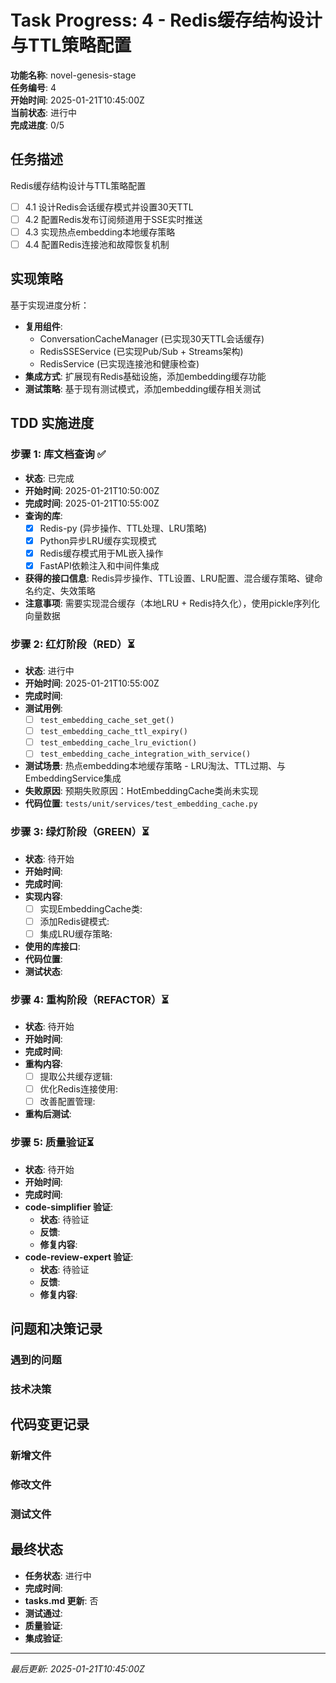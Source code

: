 # Task Progress: 4 - Redis缓存结构设计与TTL策略配置

**功能名称**: novel-genesis-stage  
**任务编号**: 4  
**开始时间**: 2025-01-21T10:45:00Z  
**当前状态**: 进行中  
**完成进度**: 0/5

## 任务描述

Redis缓存结构设计与TTL策略配置
- [ ] 4.1 设计Redis会话缓存模式并设置30天TTL
- [ ] 4.2 配置Redis发布订阅频道用于SSE实时推送
- [ ] 4.3 实现热点embedding本地缓存策略
- [ ] 4.4 配置Redis连接池和故障恢复机制

## 实现策略

基于实现进度分析：
- **复用组件**: 
  - ConversationCacheManager (已实现30天TTL会话缓存)
  - RedisSSEService (已实现Pub/Sub + Streams架构)
  - RedisService (已实现连接池和健康检查)
- **集成方式**: 扩展现有Redis基础设施，添加embedding缓存功能
- **测试策略**: 基于现有测试模式，添加embedding缓存相关测试

## TDD 实施进度

### 步骤 1: 库文档查询 ✅
- **状态**: 已完成
- **开始时间**: 2025-01-21T10:50:00Z
- **完成时间**: 2025-01-21T10:55:00Z
- **查询的库**: 
  - [x] Redis-py (异步操作、TTL处理、LRU策略)
  - [x] Python异步LRU缓存实现模式
  - [x] Redis缓存模式用于ML嵌入操作
  - [x] FastAPI依赖注入和中间件集成
- **获得的接口信息**: Redis异步操作、TTL设置、LRU配置、混合缓存策略、键命名约定、失效策略
- **注意事项**: 需要实现混合缓存（本地LRU + Redis持久化），使用pickle序列化向量数据 

### 步骤 2: 红灯阶段（RED）⏳
- **状态**: 进行中
- **开始时间**: 2025-01-21T10:55:00Z
- **完成时间**: 
- **测试用例**:
  - [ ] `test_embedding_cache_set_get()`
  - [ ] `test_embedding_cache_ttl_expiry()`
  - [ ] `test_embedding_cache_lru_eviction()`
  - [ ] `test_embedding_cache_integration_with_service()`
- **测试场景**: 热点embedding本地缓存策略 - LRU淘汰、TTL过期、与EmbeddingService集成
- **失败原因**: 预期失败原因：HotEmbeddingCache类尚未实现
- **代码位置**: `tests/unit/services/test_embedding_cache.py` 

### 步骤 3: 绿灯阶段（GREEN）⏳
- **状态**: 待开始
- **开始时间**: 
- **完成时间**: 
- **实现内容**:
  - [ ] 实现EmbeddingCache类: 
  - [ ] 添加Redis键模式: 
  - [ ] 集成LRU缓存策略: 
- **使用的库接口**: 
- **代码位置**: 
- **测试状态**: 

### 步骤 4: 重构阶段（REFACTOR）⏳
- **状态**: 待开始
- **开始时间**: 
- **完成时间**: 
- **重构内容**:
  - [ ] 提取公共缓存逻辑: 
  - [ ] 优化Redis连接使用: 
  - [ ] 改善配置管理: 
- **重构后测试**: 

### 步骤 5: 质量验证⏳
- **状态**: 待开始
- **开始时间**: 
- **完成时间**: 
- **code-simplifier 验证**:
  - **状态**: 待验证
  - **反馈**: 
  - **修复内容**: 
- **code-review-expert 验证**:
  - **状态**: 待验证
  - **反馈**: 
  - **修复内容**: 

## 问题和决策记录

### 遇到的问题

### 技术决策

## 代码变更记录

### 新增文件

### 修改文件  

### 测试文件

## 最终状态

- **任务状态**: 进行中
- **完成时间**: 
- **tasks.md 更新**: 否
- **测试通过**: 
- **质量验证**: 
- **集成验证**: 

---
*最后更新: 2025-01-21T10:45:00Z*